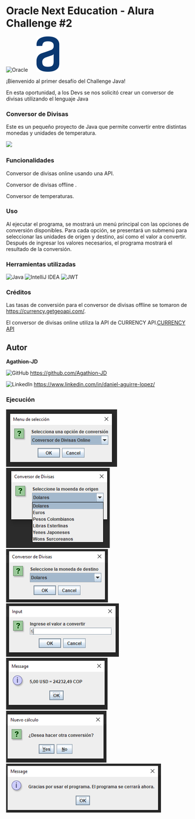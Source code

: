 # Oracle Next Education - Alura Challenge #2 
![Oracle](https://img.shields.io/badge/Oracle-F80000?style=for-the-badge&logo=oracle&logoColor=white) &nbsp;&nbsp;&nbsp;&nbsp;&nbsp;![](https://github.com/Agathion-JD/Assets/blob/26c3c5d5ebb6fd28e17bb2447548455ca65f2596/logo-alura.svg)

¡Bienvenido al primer desafío del Challenge Java!

En esta oportunidad, a los Devs se nos solicitó crear un conversor de divisas utilizando el lenguaje Java

### Conversor de Divisas

Este es un pequeño proyecto de Java que permite convertir entre distintas monedas y unidades de temperatura.

![](https://media1.giphy.com/media/v1.Y2lkPTc5MGI3NjExNjAyOWNiZDUwMGJkNzljNGM3MjU1ZjI5MGFhMzFlMjk3NTM4YTFmNiZjdD1n/UUg825cspKUnXPbGQK/giphy.gif)

### Funcionalidades
Conversor de divisas online usando una API.

Conversor de divisas offline .

Conversor de temperaturas.

### Uso
Al ejecutar el programa, se mostrará un menú principal con las opciones de conversión disponibles. Para cada opción, se presentará un submenú para seleccionar las unidades de origen y destino, así como el valor a convertir. Después de ingresar los valores necesarios, el programa mostrará el resultado de la conversión.

### Herramientas utilizadas

![Java](https://img.shields.io/badge/java-%23ED8B00.svg?style=for-the-badge&logo=java&logoColor=white) ![IntelliJ IDEA](https://img.shields.io/badge/IntelliJIDEA-000000.svg?style=for-the-badge&logo=intellij-idea&logoColor=white)    ![JWT](https://img.shields.io/badge/JWT-black?style=for-the-badge&logo=JSON%20web%20tokens) 

### Créditos

Las tasas de conversión para el conversor de divisas offline se tomaron de https://currency.getgeoapi.com/.

El conversor de divisas online utiliza la API de CURRENCY API.<a href="https://currency.getgeoapi.com">CURRENCY API</a>

## Autor

**Agathion-JD** 

![GitHub](https://img.shields.io/badge/github-%23121011.svg?style=for-the-badge&logo=github&logoColor=white) https://github.com/Agathion-JD

![LinkedIn](https://img.shields.io/badge/linkedin-%230077B5.svg?style=for-the-badge&logo=linkedin&logoColor=white) https://www.linkedin.com/in/daniel-aguirre-lopez/ 

### Ejecución

![](https://github.com/Agathion-JD/Assets/blob/26c3c5d5ebb6fd28e17bb2447548455ca65f2596/Menu.PNG)  ![](https://github.com/Agathion-JD/Assets/blob/26c3c5d5ebb6fd28e17bb2447548455ca65f2596/Menu2.png)  ![](https://github.com/Agathion-JD/Assets/blob/26c3c5d5ebb6fd28e17bb2447548455ca65f2596/Menu3.PNG)  ![](https://github.com/Agathion-JD/Assets/blob/26c3c5d5ebb6fd28e17bb2447548455ca65f2596/Menu4.PNG)  ![](https://github.com/Agathion-JD/Assets/blob/26c3c5d5ebb6fd28e17bb2447548455ca65f2596/Menu5.PNG) ![](https://github.com/Agathion-JD/Assets/blob/26c3c5d5ebb6fd28e17bb2447548455ca65f2596/Menu6.PNG) ![](https://github.com/Agathion-JD/Assets/blob/26c3c5d5ebb6fd28e17bb2447548455ca65f2596/Menu7.PNG)







